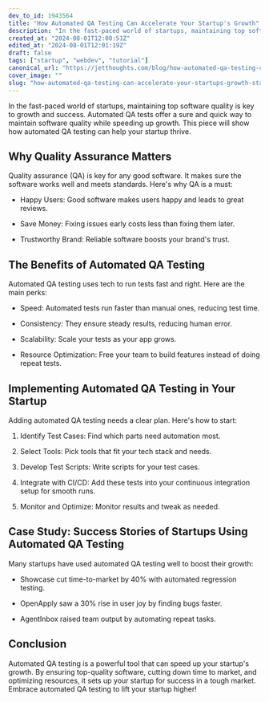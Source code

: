 ```yaml
---
dev_to_id: 1943564
title: "How Automated QA Testing Can Accelerate Your Startup's Growth"
description: "In the fast-paced world of startups, maintaining top software quality is key to growth and success...."
created_at: "2024-08-01T12:00:51Z"
edited_at: "2024-08-01T12:01:19Z"
draft: false
tags: ["startup", "webdev", "tutorial"]
canonical_url: "https://jetthoughts.com/blog/how-automated-qa-testing-can-accelerate-your-startups-growth-startup-webdev/"
cover_image: ""
slug: "how-automated-qa-testing-can-accelerate-your-startups-growth-startup-webdev"
---
```

In the fast-paced world of startups, maintaining top software quality is key to growth and success. Automated QA tests offer a sure and quick way to maintain software quality while speeding up growth. This piece will show how automated QA testing can help your startup thrive.

Why Quality Assurance Matters
---------------------------------

Quality assurance (QA) is key for any good software. It makes sure the software works well and meets standards. Here's why QA is a must:

-   Happy Users: Good software makes users happy and leads to great reviews.

-   Save Money: Fixing issues early costs less than fixing them later.

-   Trustworthy Brand: Reliable software boosts your brand's trust.

The Benefits of Automated QA Testing
----------------------------------------

Automated QA testing uses tech to run tests fast and right. Here are the main perks:

-   Speed: Automated tests run faster than manual ones, reducing test time.

-   Consistency: They ensure steady results, reducing human error.

-   Scalability: Scale your tests as your app grows.

-   Resource Optimization: Free your team to build features instead of doing repeat tests.

Implementing Automated QA Testing in Your Startup
-----------------------------------------------------

Adding automated QA testing needs a clear plan. Here's how to start:

1.  Identify Test Cases: Find which parts need automation most.

2.  Select Tools: Pick tools that fit your tech stack and needs.

3.  Develop Test Scripts: Write scripts for your test cases.

4.  Integrate with CI/CD: Add these tests into your continuous integration setup for smooth runs.

5.  Monitor and Optimize: Monitor results and tweak as needed.

Case Study: Success Stories of Startups Using Automated QA Testing
----------------------------------------------------------------------

Many startups have used automated QA testing well to boost their growth:

-   Showcase cut time-to-market by 40% with automated regression testing.

-   OpenApply saw a 30% rise in user joy by finding bugs faster.

-   AgentInbox raised team output by automating repeat tasks.

Conclusion
--------------

Automated QA testing is a powerful tool that can speed up your startup's growth. By ensuring top-quality software, cutting down time to market, and optimizing resources, it sets up your startup for success in a tough market. Embrace automated QA testing to lift your startup higher!